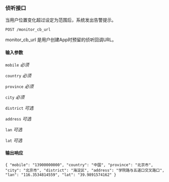 ### 侦听接口

当用户位置变化超过设定为范围后，系统发出告警提示。

`POST /monitor_cb_url` 

monitor_cb_url 是用户创建App时预留的侦听回调URL。

#### 输入参数

`mobile` *必须*

`country` *必须*

`province` *必须*

`city` *必须*

`district` *可选*

`address` *可选*

`lan` *可选*

`lat` *可选*


#### 输出响应
`{
	"mobile": "13900000000",
	"country": "中国",
	"province": "北京市",
	"city": "北京市",
	"district": "海淀区",
	"address": "学院路与五道口交叉路口",
	"lan": "116.3534814559",
	"lat": "39.9891574162"
}`